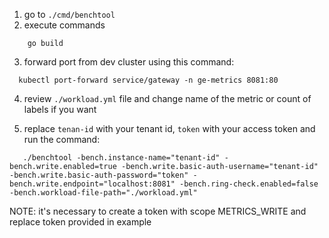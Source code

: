 1. go to `./cmd/benchtool`
2. execute commands
```shell
    go build
```
3. forward port from dev cluster using this command:
```shell
  kubectl port-forward service/gateway -n ge-metrics 8081:80
```
4. review `./workload.yml` file and change name of the metric or count of labels if you want 

5. replace `tenan-id` with your tenant id, `token` with your access token and run the command:
```shell
   ./benchtool -bench.instance-name="tenant-id" -bench.write.enabled=true -bench.write.basic-auth-username="tenant-id" -bench.write.basic-auth-password="token" -bench.write.endpoint="localhost:8081" -bench.ring-check.enabled=false -bench.workload-file-path="./workload.yml"
```
NOTE: it's necessary to create a token with scope METRICS_WRITE and replace token provided in example 
